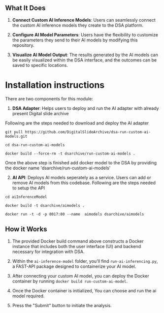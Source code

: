 
## What It Does

1. **Connect Custom AI Inference Models**: Users can seamlessly connect the custom AI inference models they create to the DSA platform.

2. **Configure AI Model Parameters**: Users have the flexibility to customize the parameters they send to their AI models by modifying this repository.

3. **Visualize AI Model Output**: The results generated by the AI models can be easily visualized within the DSA interface, and the outcomes can be saved to specific locations.

# Installation instructions

There are two components for this module:

1. **DSA Adapter**: Helps users to deploy and run the AI adapter with already present Digital slide archive

Following are the steps needed to download and deploy the AI adapter

```shell
git pull https://github.com/DigitalSlideArchive/dsa-run-custom-ai-models.git
```
```shell
cd dsa-run-custom-ai-models
```

```shell
docker build --force-rm -t dsarchive/run-custom-ai-models .
```

Once the above step is finished add docker model to the DSA by providing the docker name 'dsarchive/run-custom-ai-models'


2. **AI API**: Deploys AI models seperately as a service. Users can add or remove AI models from this codebase.
Following are the steps needed to setup the API

```shell
cd aiInferenceModel
```

```shell
docker build -t dsarchive/aimodels .
```

```shell
docker run -t -d -p 8017:80 --name  aimodels dsarchive/aimodels 
```

## How it Works

1. The provided Docker build command above constructs a Docker instance that includes both the user interface (UI) and backend necessary for integration with DSA.

2. Within the `ai-inference-model` folder, you'll find `run-ai-inferencing.py`, a FAST-API package designed to containerize your AI model.

3. After connecting your custom AI model, you can deploy the Docker container by running `docker build run-custom-ai-model`.

4. Once the Docker container is initialized, You can choose and run the ai model required.

5. Press the "Submit" button to initiate the analysis.
